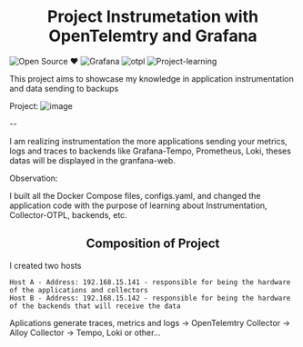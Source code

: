 <h1 align="center">Project Instrumetation with OpenTelemtry and Grafana</h1>

  
  ![Open Source ❤️](https://img.shields.io/badge/Open%20Source-black) ![Grafana](https://img.shields.io/badge/Grafana-orange) ![otpl](https://img.shields.io/badge/OpenTelemetry-blue) ![Project-learning](https://img.shields.io/badge/Learning%20Project-green)




This project aims to showcase my knowledge in application instrumentation and data sending to backups

Project:
![image](https://github.com/user-attachments/assets/753951b3-35f4-4b1f-b50b-82329374fddb)




--

I am realizing instrumentation the more applications sending your metrics, logs and traces to backends like Grafana-Tempo, Prometheus, Loki, theses datas will be displayed in the granfana-web.

Observation:

I built all the Docker Compose files, configs.yaml, and changed the application code with the purpose of learning about Instrumentation, Collector-OTPL, backends, etc.




<h2 align="center">Composition of Project</h2>


I created two hosts

```
Host A - Address: 192.168.15.141 - responsible for being the hardware of the applications and collectors
Host B - Address: 192.168.15.142 - responsible for being the hardware of the backends that will receive the data
```

Aplications generate traces, metrics and logs -> OpenTelemtry Collector -> Alloy Collector -> Tempo, Loki or other...

